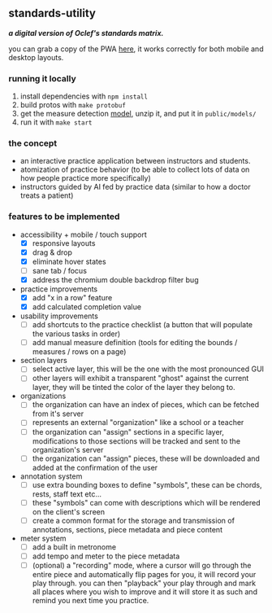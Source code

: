 ## standards-utility

***a digital version of Oclef's standards matrix.***

you can grab a copy of the PWA [here](https://papaya-tartufo-d6afb1.netlify.app/), it works correctly for both mobile and desktop layouts.

### running it locally

1. install dependencies with `npm install`
1. build protos with `make protobuf`
1. get the measure detection [model](https://github.com/LQR471814/measure-detection/releases/download/v0.1.0/web_model_uint8.zip), unzip it, and put it in `public/models/`
1. run it with `make start`

### the concept

- an interactive practice application between instructors and students.
- atomization of practice behavior (to be able to collect lots of data on how people practice more specifically)
- instructors guided by AI fed by practice data (similar to how a doctor treats a patient)

### features to be implemented

- accessibility + mobile / touch support
  - [x] responsive layouts
  - [x] drag & drop
  - [x] eliminate hover states
  - [ ] sane tab / focus
  - [x] address the chromium double backdrop filter bug
- practice improvements
  - [x] add "x in a row" feature
  - [x] add calculated completion value
- usability improvements
  - [ ] add shortcuts to the practice checklist (a button that will populate the various tasks in order)
  - [ ] add manual measure definition (tools for editing the bounds / measures / rows on a page)
- section layers
  - [ ] select active layer, this will be the one with the most pronounced GUI
  - [ ] other layers will exhibit a transparent "ghost" against the current layer, they will be tinted the color of the layer they belong to.
- organizations
  - [ ] the organization can have an index of pieces, which can be fetched from it's server
  - [ ] represents an external "organization" like a school or a teacher
  - [ ] the organization can "assign" sections in a specific layer, modifications to those sections will be tracked and sent to the organization's server
  - [ ] the organization can "assign" pieces, these will be downloaded and added at the confirmation of the user
- annotation system
  - [ ] use extra bounding boxes to define "symbols", these can be chords, rests, staff text etc...
  - [ ] these "symbols" can come with descriptions which will be rendered on the client's screen
  - [ ] create a common format for the storage and transmission of annotations, sections, piece metadata and piece content
- meter system
  - [ ] add a built in metronome
  - [ ] add tempo and meter to the piece metadata
  - [ ] (optional) a "recording" mode, where a cursor will go through the entire piece and automatically flip pages for you, it will record your play through. you can then "playback" your play through and mark all places where you wish to improve and it will store it as such and remind you next time you practice.
